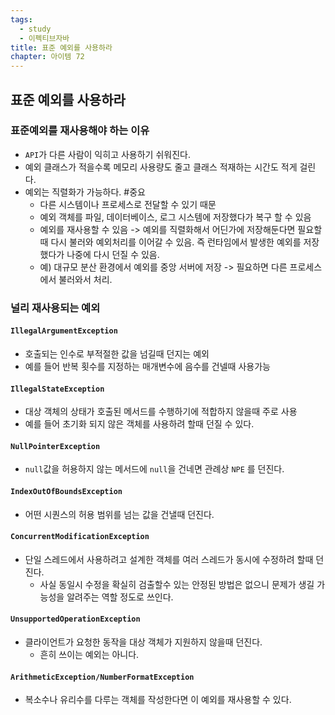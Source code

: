 ```yaml
---
tags:
  - study
  - 이펙티브자바
title: 표준 예외를 사용하라
chapter: 아이템 72
---
```

## 표준 예외를 사용하라

### 표준예외를 재사용해야 하는 이유
- `API`가 다른 사람이 익히고 사용하기 쉬워진다.
- 예외 클래스가 적을수록 메모리 사용량도 줄고 클래스 적재하는 시간도 적게 걸린다.
- 예외는 직렬화가 가능하다. #중요 
	- 다른 시스템이나 프로세스로 전달할 수 있기 때문
	- 예외 객체를 파일, 데이터베이스, 로그 시스템에 저장했다가 복구 할 수 있음
	- 예외를 재사용할 수 있음 -> 예외를 직렬화해서 어딘가에 저장해둔다면 필요할때 다시 불러와 예외처리를 이어갈 수 있음. 즉 런타임에서 발생한 예외를 저장했다가 나중에 다시 던질 수 있음.
	- 예) 대규모 분산 환경에서 예외를 중앙 서버에 저장 -> 필요하면 다른 프로세스에서 불러와서 처리.
### 널리 재사용되는 예외

#### `IllegalArgumentException`
- 호출되는 인수로 부적절한 값을 넘길때 던지는 예외
- 예를 들어 반복 횟수를 지정하는 매개변수에 음수를 건넬때 사용가능
#### `IllegalStateException`
- 대상 객체의 상태가 호출된 메서드를 수행하기에 적합하지 않을때 주로 사용
- 예를 들어 초기화 되지 않은 객체를 사용하려 할때 던질 수 있다.
#### `NullPointerException`
- `null`값을 허용하지 않는 메서드에 `null`을 건네면 관례상 `NPE` 를 던진다. 
#### `IndexOutOfBoundsException`
- 어떤 시퀀스의 허용 범위를 넘는 값을 건낼때 던진다.
#### `ConcurrentModificationException`
- 단일 스레드에서 사용하려고 설계한 객체를 여러 스레드가 동시에 수정하려 할때 던진다.
	- 사실 동일시 수정을 확실히 검출할수 있는 안정된 방법은 없으니 문제가 생길 가능성을 알려주는 역할 정도로 쓰인다.
#### `UnsupportedOperationException`
- 클라이언트가 요청한 동작을 대상 객체가 지원하지 않을때 던진다.
	- 흔히 쓰이는 예외는 아니다.
#### `ArithmeticException/NumberFormatException`
- 복소수나 유리수를 다루는 객체를 작성한다면 이 예외를 재사용할 수 있다.